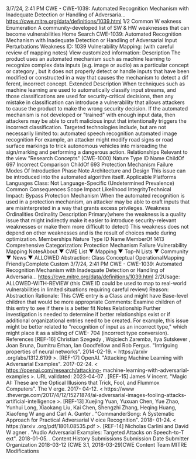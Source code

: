 3/7/24, 2:41 PM CWE - CWE-1039: Automated Recognition Mechanism with Inadequate Detection or Handling of Adversaria…
https://cwe.mitre.org/data/deﬁnitions/1039.html 1/2
Common W eakness Enumeration
A community-developed list of SW & HW weaknesses that can become
vulnerabilities
Home Search
CWE-1039: Automated Recognition Mechanism with Inadequate Detection or
Handling of Adversarial Input Perturbations
Weakness ID: 1039
Vulnerability Mapping: (with careful review of mapping notes)
View customized information:
 Description
The product uses an automated mechanism such as machine learning to recognize complex data inputs (e.g. image or audio) as a
particular concept or category , but it does not properly detect or handle inputs that have been modified or constructed in a way that
causes the mechanism to detect a dif ferent, incorrect concept.
 Extended Description
When techniques such as machine learning are used to automatically classify input streams, and those classifications are used for
security-critical decisions, then any mistake in classification can introduce a vulnerability that allows attackers to cause the product to
make the wrong security decision. If the automated mechanism is not developed or "trained" with enough input data, then attackers
may be able to craft malicious input that intentionally triggers the incorrect classification.
Targeted technologies include, but are not necessarily limited to:
automated speech recognition
automated image recognition
For example, an attacker might modify road signs or road surface markings to trick autonomous vehicles into misreading the
sign/marking and performing a dangerous action.
 Relationships
 Relevant to the view "Research Concepts" (CWE-1000)
Nature Type ID Name
ChildOf 697 Incorrect Comparison
ChildOf 693 Protection Mechanism Failure
 Modes Of Introduction
Phase Note
Architecture and Design This issue can be introduced into the automated algorithm itself.
 Applicable Platforms
Languages
Class: Not Language-Specific (Undetermined Prevalence)
 Common Consequences
Scope Impact Likelihood
IntegrityTechnical Impact: Bypass Protection Mechanism
When the automated recognition is used in a protection mechanism, an attacker may be able to craft inputs
that are misinterpreted in a way that grants excess privileges.
 Weakness Ordinalities
Ordinality Description
Primary(where the weakness is a quality issue that might indirectly make it easier to introduce security-relevant weaknesses or make
them more difficult to detect)
This weakness does not depend on other weaknesses and is the result of choices made during optimization.
 Memberships
Nature Type ID Name
MemberOf 1413 Comprehensive Categorization: Protection Mechanism Failure
 Vulnerability Mapping NotesAbout ▼ CWE List ▼ Mapping ▼ Top-N Lists ▼ Community ▼ News ▼
ALLOWED
Abstraction: Class
Conceptual OperationalMapping
FriendlyComplete Custom
3/7/24, 2:41 PM CWE - CWE-1039: Automated Recognition Mechanism with Inadequate Detection or Handling of Adversaria…
https://cwe.mitre.org/data/deﬁnitions/1039.html 2/2Usage: ALLOWED-WITH-REVIEW
(this CWE ID could be used to map to real-world vulnerabilities in limited situations requiring careful review)
Reason: Abstraction
Rationale:
This CWE entry is a Class and might have Base-level children that would be more appropriate
Comments:
Examine children of this entry to see if there is a better fit
 Notes
Relationship
Further investigation is needed to determine if better relationships exist or if additional organizational entries need to be created. For
example, this issue might be better related to "recognition of input as an incorrect type," which might place it as a sibling of CWE-
704 (incorrect type conversion).
 References
[REF-16] Christian Szegedy , Wojciech Zaremba, Ilya Sutskever , Joan Bruna, Dumitru Erhan, Ian Goodfellow and Rob Fergus.
"Intriguing properties of neural networks". 2014-02-19. < https://arxiv .org/abs/1312.6199 >.
[REF-17] OpenAI. "Attacking Machine Learning with Adversarial Examples". 2017-02-24. < https://openai.com/research/attacking-
machine-learning-with-adversarial-examples >. URL validated: 2023-04-07 .
[REF-15] James V incent. "Magic AI: These are the Optical Illusions that Trick, Fool, and Flummox Computers". The V erge. 2017-
04-12. < https://www .theverge.com/2017/4/12/15271874/ai-adversarial-images-fooling-attacks-artificial-intelligence >.
[REF-13] Xuejing Yuan, Yuxuan Chen, Yue Zhao, Yunhui Long, Xiaokang Liu, Kai Chen, Shengzhi Zhang, Heqing Huang,
Xiaofeng W ang and Carl A. Gunter . "CommanderSong: A Systematic Approach for Practical Adversarial V oice Recognition". 2018-
01-24. < https://arxiv .org/pdf/1801.08535.pdf >.
[REF-14] Nicholas Carlini and David W agner . "Audio Adversarial Examples: Targeted Attacks on Speech-to-T ext". 2018-01-05.
.
 Content History
 Submissions
Submission Date Submitter Organization
2018-03-12
(CWE 3.1, 2018-03-29)CWE Content Team MITRE
 Modifications